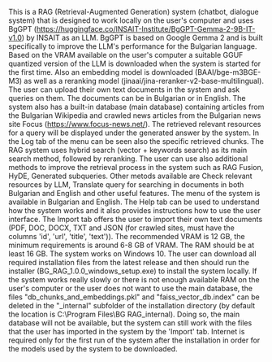 This is a RAG (Retrieval-Augmented Generation) system (chatbot, dialogue system) that is designed to work locally on the user's computer and uses BgGPT (https://huggingface.co/INSAIT-Institute/BgGPT-Gemma-2-9B-IT-v1.0) by INSAIT as an LLM. BgGPT is based on Google Gemma 2 and is built specifically to improve the LLM's performance for the Bulgarian language.
Based on the VRAM available on the user's computer a suitable GGUF quantized version of the LLM is downloaded when the system is started for the first time. Also an embedding model is downloaded (BAAI/bge-m3BGE-M3) as well as a reranking model (jinaai/jina-reranker-v2-base-multilingual).
The user can upload their own text documents in the system and ask queries on them. The documents can be in Bulgarian or in English. 
The system also has a built-in database (main database) containing articles from the Bulgarian Wikipedia and crawled news articles from the Bulgarian news site Focus (https://www.focus-news.net/).
The retrieved relevant resources for a query will be displayed under the generated answer by the system. In the Log tab of the menu can be seen also the specific retrieved chunks.
The RAG system uses hybrid search (vector + keywords search) as its main search method, followed by reranking. 
The user can use also additional methods to improve the retrieval process in the system such as RAG Fusion, HyDE, Generated subqueries. Other metods available are Check relevant resources by LLM, Translate query for searching in documents in both Bulgarian and English and other useful features.
The menu of the system is available in Bulgarian and English. The Help tab can be used to understand how the system works and it also provides instructions how to use the user interface. The Import tab offers the user to import their own text documents (PDF, DOC, DOCX, TXT and JSON (for crawled sites, must have the columns 'id', 'url', 'title', 'text')).
The recommended VRAM is 12 GB, the minimum requirements is around 6-8 GB of VRAM. The RAM should be at least 16 GB. 
The system works on Windows 10. The user can download all required installation files from the latest release and then should run the installer (BG_RAG_1.0.0_windows_setup.exe) to install the system locally. 
If the system works really slowly or there is not enough available RAM on the user's computer or the user does not want to use the main database, the files "db_chunks_and_embeddings.pkl" and "faiss_vector_db.index" can be deleted in the "_internal" subfolder of the installation directory (by default the location is C:\Program Files\BG RAG\_internal). Doing so, the main database will not be available, but the system can still work with the files that the user has imported in the system by the 'Import' tab. 
Internet is required only for the first run of the system after the installation in order for the models used by the system to be downloaded.

